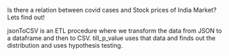 Is there a relation between covid cases and Stock prices of India Market?
Lets find out!

jsonToCSV is an ETL procedure where we transform the data from JSON to a dataframe and then to CSV.
till_p_value uses that data and finds out the distribution and uses hypothesis testing.
